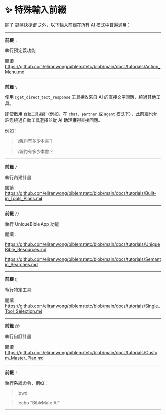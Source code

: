 # ✨ 特殊輸入前綴

除了 [鍵盤快捷鍵](https://github.com/eliranwong/biblematetc/blob/main/docs/tutorials/Key_Bindings.md) 之外，以下輸入前綴在所有 AI 模式中普遍適用：

---

**前綴** `.`

執行預定義功能

閱讀 https://github.com/eliranwong/biblematetc/blob/main/docs/tutorials/Action_Menu.md

---

**前綴** `\`

使用 `@get_direct_text_response` 工具接收來自 AI 的直接文字回應，繞過其他工具。

即使啟用 `自動工具選擇`（例如，在 `chat`、`partner` 或 `agent` 模式下），此前綴也允許您繞過自動工具選擇並從 AI 助理獲得直接回應。

例如：

> \舊約有多少本書？

> \新約有多少本書？

---

**前綴** `/`

執行內建計畫

閱讀 https://github.com/eliranwong/biblematetc/blob/main/docs/tutorials/Built-in_Tools_Plans.md

---

**前綴** `//`

執行 UniqueBible App 功能

閱讀：

https://github.com/eliranwong/biblematetc/blob/main/docs/tutorials/UniqueBible_Resources.md

https://github.com/eliranwong/biblematetc/blob/main/docs/tutorials/Semantic_Searches.md

---

**前綴** `@`

執行特定工具

閱讀 https://github.com/eliranwong/biblematetc/blob/main/docs/tutorials/Single_Tool_Selection.md

---

**前綴** `@@`

執行自訂計畫

閱讀 https://github.com/eliranwong/biblematetc/blob/main/docs/tutorials/Custom_Master_Plan.md

---

**前綴** `!`

執行系統命令，例如：

> !pwd

> !echo "BibleMate AI"

---

